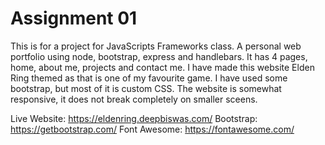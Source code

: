 # Assignment 01
This is for a project for JavaScripts Frameworks class. A personal web portfolio using node, bootstrap, express and handlebars. It has 4 pages, home, about me, projects and contact me. I have made this website Elden Ring themed as that is one of my favourite game.
I have used some bootstrap, but most of it is custom CSS. The website is somewhat responsive, it does not break completely on smaller sceens.

Live Website: https://eldenring.deepbiswas.com/
Bootstrap: https://getbootstrap.com/
Font Awesome: https://fontawesome.com/

